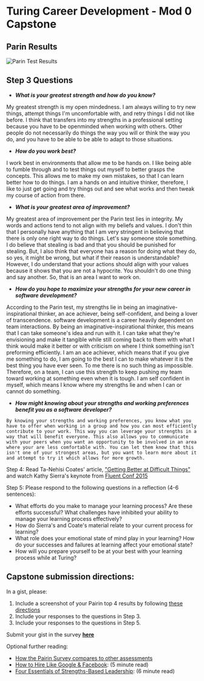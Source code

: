 # Turing Career Development - Mod 0 Capstone

## Parin Results

![Parin Test Results](https://i.imgur.com/D6H656b.png)

## Step 3 Questions

  * ***What is your greatest strength and how do you know?***

  My greatest strength is my open mindedness. I am always willing to try new things, attempt things I'm uncomfortable with, and retry things I did not like before. I think that transfers into my strengths in a professional setting because you have to be openminded when working with others. Other people do not necessarily do things the way you will or think the way you do, and you have to be able to be able to adapt to those situations.

   * ***How do you work best?***

   I work best in environments that allow me to be hands on. I like being able to fumble through and to test things out myself to better grasps the concepts. This allows me to make my own mistakes, so that I can learn better how to do things. I am a hands on and intuitive thinker, therefore, I like to just get going and try things out and see what works and then tweak my course of action from there.

   * ***What is your greatest area of improvement?***

   My greatest area of improvement per the Parin test lies in integrity. My words and actions tend to not align with my beliefs and values. I don't thin that I personally have anything that I am very stringent in believing that there is only one right way to do things. Let's say someone stole something. I do believe that stealing is bad and that you should be punished for stealing. But, I also think that everyone has a reason for doing what they do, so yes, it might be wrong, but what if their reason is understandable? However, I do understand that your actions should align with your values because it shows that you are not a hypocrite. You shouldn't do one thing and say another. So, that is an area I want to work on.

   * ***How do you hope to maximize your strengths for your new career in software development?***

   According to the Parin test, my strengths lie in being an imaginative-inspirational thinker, an ace achiever, being self-confident, and being a lover of transcendence. software development is a career heavily dependent on team interactions. By being an imaginative-inspirational thinker, this means that I can take someone's idea and run with it. I can take what they're envisioning and make it tangible while still coming back to them with what I think would make it better or with criticism on where I think something isn't preforming efficiently. I am an ace achiever, which means that if you give me something to do, I am going to the best I can to make whatever it is the best thing you have ever seen. To me there is no such thing as impossible. Therefore, on a team, I can use this strength to keep pushing my team toward working at something even when it is tough. I am self confident in myself, which means I know where my strengths lie and when I can or cannot do something.

   * ***How might knowing about your strengths and working preferences benefit you as a software developer?***

    By knowing your strengths and working preferences, you know what you have to offer when working in a group and how you can most efficiently contribute to your work. This way you can leverage your strengths in a way that will benefit everyone. This also allows you to communicate with your peers when you want an opportunity to be involved in an area where your are less comfortable with. You can let them know that this isn't one of your strongest areas, but you want to learn more about it and attempt to try it which allows for more growth.

 Step 4: Read Ta-Nehisi Coates' article, ["Getting Better at Difficult Things"](http://www.theatlantic.com/education/archive/2015/03/a-quick-note-on-getting-better-at-difficult-things/387133/) and watch Kathy Sierra's keynote from [Fluent Conf 2015](https://www.youtube.com/watch?v=FKTxC9pl-WM)

 Step 5: Please respond to the following questions in a reflection (4-6 sentences):
  * What efforts do you make to manage your learning process? Are these efforts successful? What challenges have inhibited your ability to manage your learning process effectively?
  * How do Sierra's and Coate's material relate to your current process for learning?
  * What role does your emotional state of mind play in your learning? How do your successes and failures at learning affect your emotional state?
  * How will you prepare yourself to be at your best with your learning process while at Turing?

## **Capstone submission directions:**
In a gist, please:
1. Include a screenshot of your Pairin top 4 results by following [these directions](https://gist.github.com/kannankumar/4c613cac6d9db896062a16e1cc57d3e5)
2. Include your responses to the questions in Step 3.
3. Include your responses to the questions in Step 5.

Submit your gist in the survey **[here](https://sites.google.com/casimircreative.com/enrollment/mod-0-capstone-fka-pre-work?authuser=0)**

Optional further reading:
   * [How the Pairin Survey compares to other assessments](https://github.com/turingschool/career-development-curriculum/blob/master/files/Survey%20Comparisons.pdf)
   * [How to Hire Like Google & Facebook](https://www.forbes.com/sites/ashoka/2014/04/15/how-to-hire-like-google-and-facebook-evaluating-candidates-beyond-their-technical-ability/#64c08fc513bf): (5 minute read)
   * [Four Essentials of Strengths-Based Leadership](http://www.forbes.com/sites/ekaterinawalter/2013/08/27/four-essentials-of-strength-based-leadership/#76b62a91fa21): (6 minute read)

